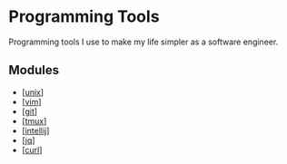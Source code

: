 Programming Tools
===

Programming tools I use to make my life simpler as a software engineer.

Modules
---

- [[unix]]
- [[vim]]
- [[git]]
- [[tmux]]
- [[intellij]]
- [[jq]]
- [[curl]]

[//begin]: # "Autogenerated link references for markdown compatibility"
[unix]: unix/unix.md "Shell"
[vim]: vim/vim.md "Vim"
[git]: git/git.md "Git"
[tmux]: tmux/tmux.md "Tmux"
[intellij]: intellij/intellij.md "Intellij"
[jq]: jq/jq.md "jq"
[curl]: curl/curl.md "cURL"
[//end]: # "Autogenerated link references"